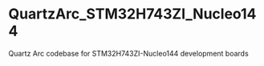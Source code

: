 # QuartzArc_STM32H743ZI_Nucleo144
 Quartz Arc codebase for STM32H743ZI-Nucleo144 development boards
